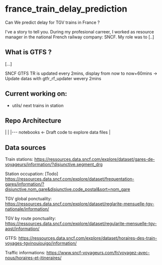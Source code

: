 # france_train_delay_prediction
Can We predict delay for TGV trains in France ?


I've a story to tell you.
During my profesional carreer, I worked as resource manager in the national French railway company: SNCF. My role was to [..]


## What is GTFS ?
[...]


SNCF GTFS TR is updated every 2mins, display from now to now+60mins
-> Update datas with gtfr_rf_updater wevery 2mins



## Current working on:
- utils/ next trains in station




## Repo Architecture

|
|
|--- notebooks <- Draft code to explore data files
|





## Data sources

Train stations:
https://ressources.data.sncf.com/explore/dataset/gares-de-voyageurs/information/?disjunctive.segment_drg

Station occupation: [Todo]
https://ressources.data.sncf.com/explore/dataset/frequentation-gares/information/?disjunctive.nom_gare&disjunctive.code_postal&sort=nom_gare

TGV global ponctuality:
https://ressources.data.sncf.com/explore/dataset/reglarite-mensuelle-tgv-nationale/information/

TGV by route ponctuality:
https://ressources.data.sncf.com/explore/dataset/regularite-mensuelle-tgv-aqst/information/


GTFS:
https://ressources.data.sncf.com/explore/dataset/horaires-des-train-voyages-tgvinouiouigo/information/


Traffic informations:
https://www.sncf-voyageurs.com/fr/voyagez-avec-nous/horaires-et-itineraires/
